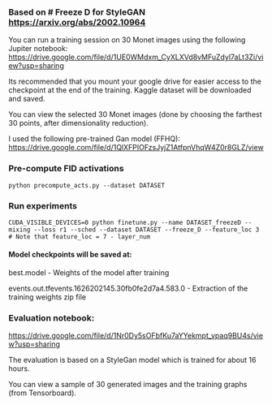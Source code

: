 ### Based on # Freeze D for StyleGAN https://arxiv.org/abs/2002.10964

You can run a training session on 30 Monet images using the following Jupiter notebook:
https://drive.google.com/file/d/1UE0WMdxm_CyXLXVd8vMFuZdyl7aLt3Zi/view?usp=sharing

Its recommended that you mount your google drive for easier access to the checkpoint at the end of the training.
Kaggle dataset will be downloaded and saved.

You can view the selected 30 Monet images (done by choosing the farthest 30 points, after dimensionality reduction).

I used the following pre-trained Gan model (FFHQ):
https://drive.google.com/file/d/1QlXFPIOFzsJyjZ1AtfpnVhqW4Z0r8GLZ/view
 

### Pre-compute FID activations
```
python precompute_acts.py --dataset DATASET
```

### Run experiments
```
CUDA_VISIBLE_DEVICES=0 python finetune.py --name DATASET_freezeD --mixing --loss r1 --sched --dataset DATASET --freeze_D --feature_loc 3
# Note that feature_loc = 7 - layer_num
``` 

#### Model checkpoints will be saved at:

best.model - Weights of the model after training

events.out.tfevents.1626202145.30fb0fe2d7a4.583.0 - Extraction of the training weights zip file


### Evaluation notebook:
https://drive.google.com/file/d/1Nr0Dy5sOFbfKu7aYYekmpt_vpaq9BU4s/view?usp=sharing

The evaluation is based on a StyleGan model which is trained for about 16 hours. 

You can view a sample of 30 generated images and the training graphs (from Tensorboard).
